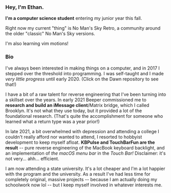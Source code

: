 <!--
**EthanRDoesMC/EthanRDoesMC** is a ✨ _special_ ✨ repository because its `README.md` (this file) appears on your GitHub profile.

Here are some ideas to get you started:

- 🔭 I’m currently working on ...
- 🌱 I’m currently learning ...
- 👯 I’m looking to collaborate on ...
- 🤔 I’m looking for help with ...
- 💬 Ask me about ...
- 📫 How to reach me: ...
- 😄 Pronouns: ...
- ⚡ Fun fact: ...
-->

<!--no I'm not going to delete the above why do you ask-->


### Hey, I'm Ethan.

**I'm a computer science student** entering my junior year this fall.

Right now my current "thing" is No Man's Sky Retro, a community around the older "classic" No Man's Sky versions.

I'm also learning vim motions!


### Bio
I've always been interested in making things on a computer, and in 2017 I stepped over the threshold into programming. I was self-taught and I made *very little progress* until early 2020. (Click on the Dawn repository to see that!)

I have a bit of a raw talent for reverse engineering that I've been turning into a skillset over the years. In early 2021 Beeper commissioned me to **research and build an iMessage client**/Matrix bridge, which I called Brooklyn. It's not what they use today, but it provided a lot of the foundational research. (That's quite the accomplishment for someone who learned what a return type was a year prior!)

In late 2021, a bit overwhelmed with depression and attending a college I couldn't really afford nor wanted to attend, I resorted to hobbyist development to keep myself afloat. **KBPulse and TouchBarFun are the result** -- pure reverse engineering of the MacBook keyboard backlight, and an implementation of *the macOS menu bar* in the *Touch Bar!* Disclaimer: it's not very... ahh... efficient.

I am now attending a state university. It's a lot cheaper and I'm a lot happier with the program and the university. As a result I've had less time for completely original, massive projects -- because I am actually doing my schoolwork now lol -- but I keep myself involved in whatever interests me.
